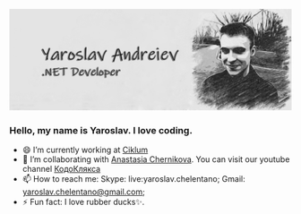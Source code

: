 
![profile image](https://github.com/YaroslavChelentano/YaroslavChelentano/blob/master/profileImg.png)
### Hello, my name is Yaroslav. I love coding.
- 😄 I’m currently working at <a href="https://www.ciklum.com/">Ciklum</a>
- 👯 I’m collaborating with <a href="https://github.com/AnastasiaChernikova">Anastasia Chernikova</a>. You can visit our youtube channel <a href="https://www.youtube.com/channel/UCuJioi5wEivb7bSqRpOtOIw?view_as=subscriber">КодоКлякса</a>
- 📫 How to reach me: Skype: live:yaroslav.chelentano; Gmail: yaroslav.chelentano@gmail.com;
- ⚡ Fun fact: I love rubber ducks✨.
<!--
**YaroslavChelentano/YaroslavChelentano** is a ✨ _special_ ✨ repository because its `README.md` (this file) appears on your GitHub profile.

Here are some ideas to get you started:


- 🌱 I’m currently learning ...
- 👯 I’m looking to collaborate on ...
- 🤔 I’m looking for help with ...
- 💬 Ask me about ...
- 📫 How to reach me: ...
- 😄 Pronouns: ...
- ⚡ Fun fact: ...
-->
